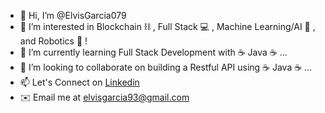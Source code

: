 - 👋 Hi, I’m @ElvisGarcia079
- 👀 I’m interested in Blockchain ⛓ , Full Stack 💻 , Machine Learning/AI 🧠 , and Robotics 🤖 !
- 🌱 I’m currently learning Full Stack Development with ☕️ Java ☕️ ...
- 💞️ I’m looking to collaborate on building a Restful API using ☕️ Java ☕️ ...
- 📫 Let's Connect on [Linkedin](https://www.linkedin.com/in/elvisgarciscs) 
- ✉️ Email me at elvisgarcia93@gmail.com

<!---
ElvisGarcia079/ElvisGarcia079 is a ✨ special ✨ repository because its `README.md` (this file) appears on your GitHub profile.
You can click the Preview link to take a look at your changes.
--->
